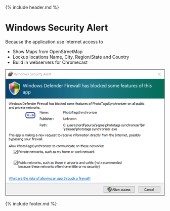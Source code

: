 {% include header.md %}

# Windows Security Alert

Because the application use Internet access to
- Show Maps from OpenStreetMap
- Lockup locations Name, City, Region/State and Country
- Build in webservers for Chromecast

![Windows Security Alert](windows-security-alert-popup.png)

{% include footer.md %}
